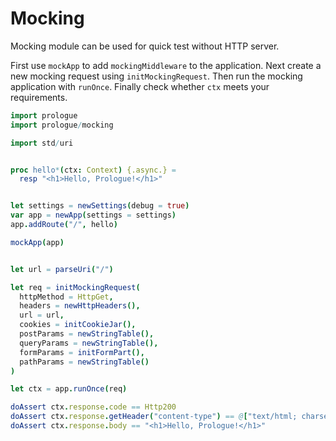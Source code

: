 # Mocking

Mocking module can be used for quick test without HTTP server.

First use `mockApp` to add `mockingMiddleware` to the application. Next create a new mocking request using `initMockingRequest`. Then run the mocking application with `runOnce`. Finally check whether `ctx` meets your requirements.

```nim
import prologue
import prologue/mocking

import std/uri


proc hello*(ctx: Context) {.async.} =
  resp "<h1>Hello, Prologue!</h1>"


let settings = newSettings(debug = true)
var app = newApp(settings = settings)
app.addRoute("/", hello)

mockApp(app)


let url = parseUri("/")

let req = initMockingRequest(
  httpMethod = HttpGet,
  headers = newHttpHeaders(),
  url = url,
  cookies = initCookieJar(),
  postParams = newStringTable(),
  queryParams = newStringTable(),
  formParams = initFormPart(),
  pathParams = newStringTable()
)

let ctx = app.runOnce(req)

doAssert ctx.response.code == Http200
doAssert ctx.response.getHeader("content-type") == @["text/html; charset=UTF-8"]
doAssert ctx.response.body == "<h1>Hello, Prologue!</h1>"
```